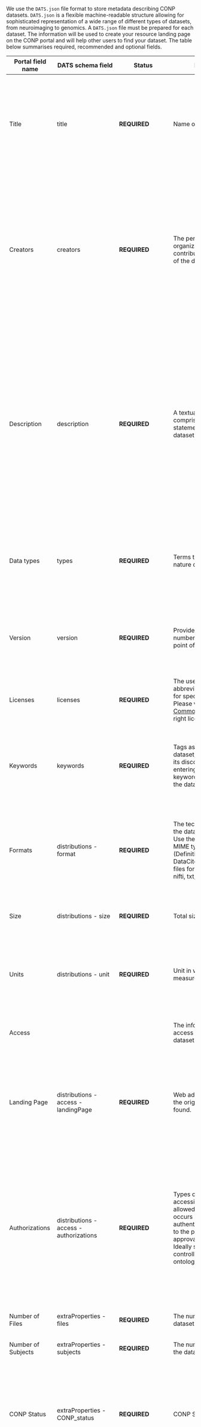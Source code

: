 We use the `DATS.json` file format to store metadata describing CONP datasets.  `DATS.json` is a flexible machine-readable structure allowing for sophisticated representation of a wide range of different types of datasets, from neuroimaging to genomics. A `DATS.json` file must be prepared for each dataset.  The information will be used to create your resource landing page on the CONP portal and will help other users to find your dataset.  The table below summarises required, recommended and optional fields. 


|Portal field name|DATS schema field|Status|Description|Portal help text|
|-|-|-|-|-|
|Title|title|**REQUIRED**| Name of the dataset. | Name of the dataset. The title needs to be short and easily recognizable and searchable. If there is an acronym, please also provide the long name.|
|Creators|creators|**REQUIRED**| The person(s) or organization(s) which contributed to the creation of the dataset. | The person(s) or organization(s) which contributed to the creation of the dataset. This can be the principal investigator, hospital, university, centre, clinic, etc. The first contact provided will be associated as the main contact for this dataset.|
|Description|description|**REQUIRED**| A textual narrative comprised of one or more statements describing the dataset.| A short paragraph providing a rapid overview of the dataset and the context of data collection. Suggestion of items to include in the description (if applicable): main use of the dataset, population studied, study design, sample size, data collected, methods, techniques, apparatus used to generate the data.|
|Data types|types|**REQUIRED**| Terms to describe the nature of the data. | Terms to describe the nature of the data. Data type can be single or multiple. Add a term with the [interlex URI](https://neuinfo.org/interlex/dashboard) if possible.| 
|Version|version|**REQUIRED**| Provide the version number, or the release point of your dataset.|Provide the version number, or the release point of your dataset. Need to be a positive number. i.e.: 1, 1.2|
|Licenses|licenses|**REQUIRED**| The use of license name abbreviations is suggested for specifying a license. Please visit [Creative Commons](https://creativecommons.org/share-your-work/) to choose the right licence for you.| The licences under which this dataset is shared.|
|Keywords|keywords|**REQUIRED**| Tags associated with the dataset, which will help in its discovery. We suggest entering at least 5 keywords, different from the datatype.|Tags associated with the dataset, which will help in its discovery. These should be well known terms by the research community. |
|Formats|distributions - format|**REQUIRED**| The technical format of the dataset distribution. Use the file extension or MIME type when possible. (Definition adapted from DataCite)Primary data files format (*example*: csv, nifti, txt, fasta).| The technical format of the dataset distribution. Use the file extension or MIME type when possible. (Definition adapted from DataCite).|
|Size|distributions - size|**REQUIRED**| Total size of the dataset.| The quantity of space required on disk (or other medium) for this dataset.|
|Units|distributions - unit|**REQUIRED**| Unit in which the size is measured.(*example*: GB)|Unit in which the size is measured.(MB -> MegaByte, GB -> GiGaByte, TB -> TeraByte and PB -> PetaByte). |
|Access |||The information about access modality for the dataset distribution.|The information about access modality for the dataset distribution.|
|Landing Page|distributions - access - landingPage|**REQUIRED**| Web address (URL) where the original dataset can be found.|An URL (Web page) that contains information about the associated dataset (with a link to the dataset) or a direct link to the dataset itself. |
|Authorizations|distributions - access - authorizations| **REQUIRED**|Types of verification that accessing the resource is allowed. Authorization occurs before successful authentication and refers to the process of obtaining approval to use a data set. Ideally specified from a controlled vocabulary or ontology.|This must be one of "Public", "Registered" or "Private". When this field is absent the value will be treated as "Public". "Public" = available to anyone; "Registered" = available to user authorized by the creator; "Private" = available only to the creator.|
|Number of Files|extraProperties - files|**REQUIRED**| The number of files in the dataset.|Total number of files in the dataset. |
|Number of Subjects|extraProperties - subjects|**REQUIRED**| The number of subjects in the dataset.|Total number of subjects constituting the dataset.|
|CONP Status|extraProperties - CONP_status|**REQUIRED**| CONP Status.| "CONP" = created using funding from the CONP; "Canadian" = created in Canada without CONP funding; "External" = created outside of Canada.|
|Origin|extraProperties - origin|**REQUIRED**| Where the dataset was generated.  **EITHER** extraProperties-origin-institution **OR** extraProperties-origin-consortium **must** be specified.  Both **can** be specified, e.g. in the case of a named collaboration between different labs at the same institution.| Name of the institution or consortium that generated the dataset. Both an institution and a consortium can be specified, e.g. in the case of a named collaboration between different labs at the same institution. |
|Institution|extraProperties - origin - institution|**REQUIRED IF** |a dataset was generated at a single institution.| Name of the institution where this dataset was created (if applicable). |
|Consortium|extraProperties - origin - consortium|**REQUIRED IF** | a dataset was generated by a consortium; this is primarily, but not exclusively, for the case of datasets generated at multiple institutions.|Name of the consortium where this dataset was created (if applicable).|
|City|extraProperties - origin - city|**REQUIRED IF** | a dataset was generated by one institution, **OR** multiple institutions in the same city.|(Principal) city where this dataset was created.|
|Province|extraProperties - origin - province|**REQUIRED IF** |a dataset was generated by one institution **OR** multiple instutions in the same province (Canada) or state (US).  Not required for datasets generated in countries where this scale of distinction does not apply (eg, UK).|(Principal) province where this dataset was created.|
|Country|extraProperties - origin - country|**REQUIRED IF**| a dataset was generated by one institution, **OR** multiple institutions in the same country.|(Principal) country where this dataset was created.|
|Derived From| ||The sources this dataset is derived from.|The sources this dataset is derived from.|
|Derived From|extraProperties - derivedFrom|**REQUIRED IF** | the dataset is a derived dataset, the URL of the dataset it is derived from is **REQUIRED**.  The original dataset must also be included as a submodule in the derived dataset.| Name of the source dataset used to generate this dataset.|
|Parent dataset id|extraProperties - parent_dataset_id|**REQUIRE IF**| the dataset is a derived dataset, the parent dataset id (as specified in _conp_dataset/.gitmodules_) is **REQUIRED**.|The identifier (DOI) of the source dataset this one is derived from.|
|Primary Publications|primaryPublications|**RECOMMENDED**| The primary publication(s) associated with the dataset, usually describing how the dataset was produced.| The primary publication(s) associated with the dataset, usually describing how the dataset was produced.|
|Title|Primary Publications -> Title||The name of the publication, usually one sentence or short description of the publication.|The name of the publication.|
|Publication Venue|Primary Publications -> Publication Venue||The name of the publication venue where the document is published (if applicable).|The name of the publication venue where the document is published (if applicable).|
|Authors|Primary Publications -> Authors||Authors of the publication.|Authors of the publication.|
|Affiliations|Primary Publications -> Authors -> Affiliations||Author affiliations.|Authors affiliations.|
|Date|Primary Publications -> Dates||Relevant dates for the publication. If you provide a date, it must come with a description of the date.|Relevant dates for the publication. If you provide a date, it must come with a description of the date (i.e.: first submission, final approval, date of publication, ...).|
|Identifier|Primary Publications -> Identifier|| Primary identifier for the dataset. Provide a *Document Object Identifier (DOI)* if you have one.|Primary identifier for the publication. Provide a *Document Object Identifier (DOI)* if you have one. |
|Identifier|Primary Publications -> Identifier -> Identifier|**RECOMMENDED**| A code uniquely identifying an entity locally to a system or globally.|A code uniquely identifying an entity locally to a system or globally.|
|Identifier Source|Primary Publications -> Identifier -> Identifier Source|**RECOMMENDED**| Primary identifier for the publicationt. Provide a *Document Object Identifier (DOI)* if you have one.|Primary identifier for the publication. Provide a *Document Object Identifier (DOI)* if you have one. |
|Dimensions|dimensions|**RECOMMENDED**| The different dimensions (granular components) making up a dataset. Providing dimensions give more details about the data types.|The different dimensions (granular components) making up a dataset. Providing dimensions give more details about the data types.|
|Identifier|identifier|| Primary identifier for the dataset. Provide a *Document Object Identifier (DOI)* if you have one.|Primary identifier for the dataset. Provide a *Document Object Identifier (DOI)* if you have one. |
|Identifier|Identifier -> Identifier|**RECOMMENDED**| A code uniquely identifying an entity locally to a system or globally.|A code uniquely identifying an entity locally to a system or globally.|
|Identifier|Identifier -> Identifier Source|**RECOMMENDED**| Primary identifier for the dataset. Provide a *Document Object Identifier (DOI)* if you have one.|Primary identifier for the dataset. Provide a *Document Object Identifier (DOI)* if you have one. |
|Contact|extraProperties - contact|**RECOMMENDED**| Contact information for this dataset.|Provide contact information (name and email address) of the person responsible for the dataset.| 
|Logo|logo|**RECOMMENDED**| Link to or provide a logo to display on your resource landing page.|Link to an URL for the logo or local filename containing the logo.
|Dates|dates|**OPTIONAL**| Relevant dates for the dataset. If you provide a date, it must come with a description of the date.|Relevant dates for the dataset. If you provide a date, it must come with a description of the date (i.e.: first data collection, last data collection, date of first publication, ...). |<!--will later choose from a pulldown list--> 
|Produced By|producedBy|**OPTIONAL**| Process which generated a given dataset.|Process which generated a given dataset.|
|Is About|isAbout|**OPTIONAL**| Entities (biological entity, taxonomic information, disease, molecular entity, anatomical part, treatment) associated with this dataset.|Entities (biological entity, taxonomic information, disease, molecular entity, anatomical part, treatment) associated with this dataset. |
|Acknowledges|acknowledges|**OPTIONAL**| Grant(s) which funded and supported the work reported by the dataset.| Grant(s) which funded and supported the work reported by the dataset.|
|Spatial Coverage|spatialCoverage|**OPTIONAL**| The geographical extension or span (i.e.: city, province, administrative region, ...) covered by the dataset.|The geographical extension and span covered by the dataset.|

The DATS dataset schema can be found [here](https://github.com/CONP-PCNO/schema/blob/master/dataset_schema.json), and the `DATS.json` file from the visual-working-memory dataset [here](https://github.com/conpdatasets/ds001634/blob/master/DATS.json) can be used as a template. A graphic interface allowing users to fill in fields online is under development [here](https://portal.conp.ca/share).
